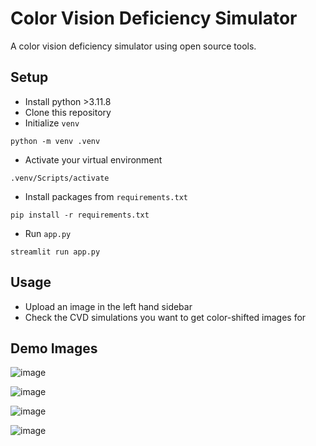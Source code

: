 # Color Vision Deficiency Simulator
A color vision deficiency simulator using open source tools.

## Setup
- Install python >3.11.8
- Clone this repository
- Initialize `venv`

```shell
python -m venv .venv
```

- Activate your virtual environment

```shell
.venv/Scripts/activate
```

- Install packages from `requirements.txt`

```shell
pip install -r requirements.txt
```

- Run `app.py`

```shell
streamlit run app.py
```

## Usage

- Upload an image in the left hand sidebar
- Check the CVD simulations you want to get color-shifted images for

## Demo Images
![image](https://github.com/user-attachments/assets/6fd67cbb-2990-4083-9e33-4b5660900234)

![image](https://github.com/user-attachments/assets/dc1d0edb-91e7-4730-9578-58054d5c095d)

![image](https://github.com/user-attachments/assets/ecc4a1bb-b38c-4df7-b96f-d39ae9ad3486)

![image](https://github.com/user-attachments/assets/84aeb013-39bc-4611-b75a-07f26b738b58)



